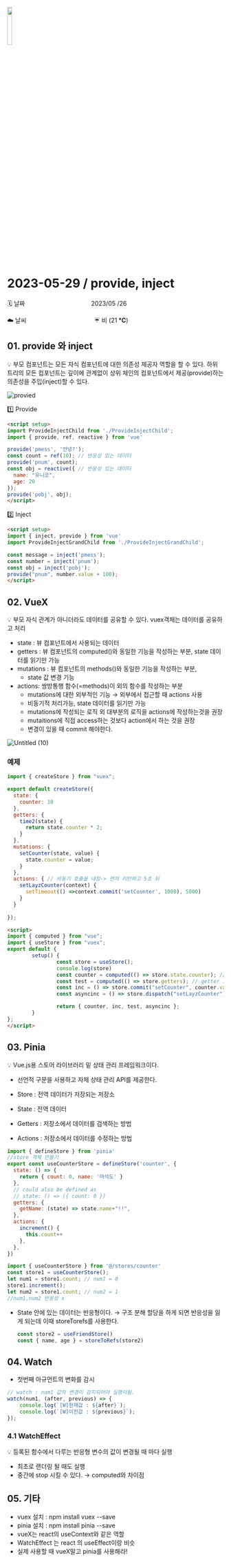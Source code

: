 <img src="https://noticon-static.tammolo.com/dgggcrkxq/image/upload/v1568683636/noticon/hkuhbyocl2mx2keas7ng.png" height="15%" width="15%"> <br/>

# 2023-05-29 / provide, inject

🗓️ 날짜           2023/05 /26

☁️ 날씨            ☔ 비 (21 **°C**)


## 01. provide 와 inject

💡 부모 컴포넌트는 모든 자식 컴포넌트에 대한 의존성 제공자 역할을 할 수 있다. 하위 트리의 모든 컴포넌트는 깊이에 관계없이 상위 체인의 컴포넌트에서 제공(provide)하는 의존성을 주입(inject)할 수 있다.

![provied](https://github.com/juhee99/Kosa-fullStack/assets/55836020/71955c57-c42a-4547-a087-c06791c99f7e)

1️⃣ Provide

```html
<script setup>
import ProvideInjectChild from './ProvideInjectChild';
import { provide, ref, reactive } from 'vue'

provide('pmess', '안녕?');
const count = ref(10); // 반응성 있는 데이터
provide('pnum', count);
const obj = reactive({ // 반응성 있는 데이터
  name: "유니코",
  age: 20
});
provide('pobj', obj);
</script>
```

2️⃣ Inject

```html
<script setup>
import { inject, provide } from 'vue'
import ProvideInjectGrandChild from './ProvideInjectGrandChild';

const message = inject('pmess');
const number = inject('pnum');
const obj = inject('pobj');
provide("pnum", number.value + 100);
</script>
```

## 02. VueX

💡 부모 자식 관계가 아니더라도 데이터를 공유할 수 있다. vuex객체는 데이터를 공유하고 처리

- state : 뷰 컴포넌트에서 사용되는 데이터
- getters : 뷰 컴포넌트의 computed()와 동일한 기능을 작성하는 부분, state 데이터를 읽기만 가능
- mutations :  뷰 컴포넌트의 methods()와 동일한 기능을 작성하는 부분,
    - state 값 변경 기능
- actions: 쌍방통행 함수(=methods)이 외의 함수를 작성하는 부분
    - mutations에 대한 외부적인 기능 → 외부에서 접근할 때 actions 사용
    - 비동기적 처리가능, state 데이터를 읽기만 가능
    - mutations에 작성되는 로직 외 대부분의 로직을 actions에 작성하는것을 권장
    - mutaitions에 직접 access하는 것보다 action에서 하는 것을 권장
    - 변경이 있을 때 commit 해야한다.

![Untitled (10)](https://github.com/juhee99/Kosa-fullStack/assets/55836020/8614950b-83ec-4938-b6f9-071dfe993be5)


### 예제

```jsx
import { createStore } from "vuex";

export default createStore({
  state: {
    counter: 10
  },
  getters: {
    time2(state) {
      return state.counter * 2;
    }
  },
  mutations: {
    setCounter(state, value) {
      state.counter = value;
    }
  },
  actions: { // 비동기 호출을 내장-> 먼저 리턴하고 5초 뒤 
    setLayzCounter(context) {
      setTimeout(() =>context.commit('setCounter', 1000), 5000)
    }
  }
  
});
```

```html
<script>
import { computed } from "vue";
import { useStore } from "vuex";
export default {
        setup() {
                const store = useStore();
                console.log(store)
                const counter = computed(() => store.state.counter); // 직접 접근
                const test = computed(() => store.getters); // getter 호출
                const inc = () => store.commit("setCounter", counter.value + 1);
                const asyncinc = () => store.dispatch("setLayzCounter"); // dispatch()메소드를 통해 action 호출

                return { counter, inc, test, asyncinc };
        }
};
</script>
```

## 03. Pinia

💡 Vue.js용 스토어 라이브러리 밑 상태 관리 프레임워크이다.

- 선언적 구문을 사용하고 자체 상태 관리 API를 제공한다.

- Store : 전역 데이터가 저장되는 저장소
- State : 전역 데이터
- Getters : 저장소에서 데이터를 검색하는 방법
- Actions : 저장소에서 데이터를 수정하는 방법

```jsx
import { defineStore } from 'pinia'
//store 객체 만들기
export const useCounterStore = defineStore('counter', {
  state: () => {
    return { count: 0, name: '마석도' }
  },
  // could also be defined as
  // state: () => ({ count: 0 })
  getters: {
    getName: (state) => state.name+"!!",
  },
  actions: {
    increment() {
      this.count++
    },
  },
})
```

```jsx
import { useCounterStore } from '@/stores/counter'
const store1 = useCounterStore();
let num1 = store1.count; // num1 = 0
store1.increment();
let num2 = store1.count; // num2 = 1 
//num1,num2 반응성 x
```

- State 안에 있는 데이터는 반응형이다. → 구조 분해 할당을 하게 되면 반응성을 잃게 되는데 이때 storeTorefs를 사용한다.
    
    ```jsx
    const store2 = useFriendStore()
    const { name, age } = storeToRefs(store2)
    ```
    

## 04. Watch

- 첫번째 아규먼트의 변화를 감시

```jsx
// watch : num1 값의 변경이 감지되어야 실행이됨.
watch(num1, (after, previous) => {
    console.log(`[W]현재값 : ${after}`);
    console.log(`[W]이전값 : ${previous}`);
});
```

### 4.1 WatchEffect

💡 등록된 함수에서 다루는 반응형 변수의 값이 변경될 때 마다 실행

- 최초로 랜더링 될 때도 실행
- 중간에 stop 시킬 수 있다. → computed와 차이점

## 05. 기타

- vuex 설치 : npm install vuex --save
- pinia 설치 : npm install pinia --save
- vueX는 react의 useContext와 같은 역할
- WatchEffect 는 react 의 useEffect이랑 비슷
- 실제 사용할 때 vueX말고 pinia를 사용해라!
